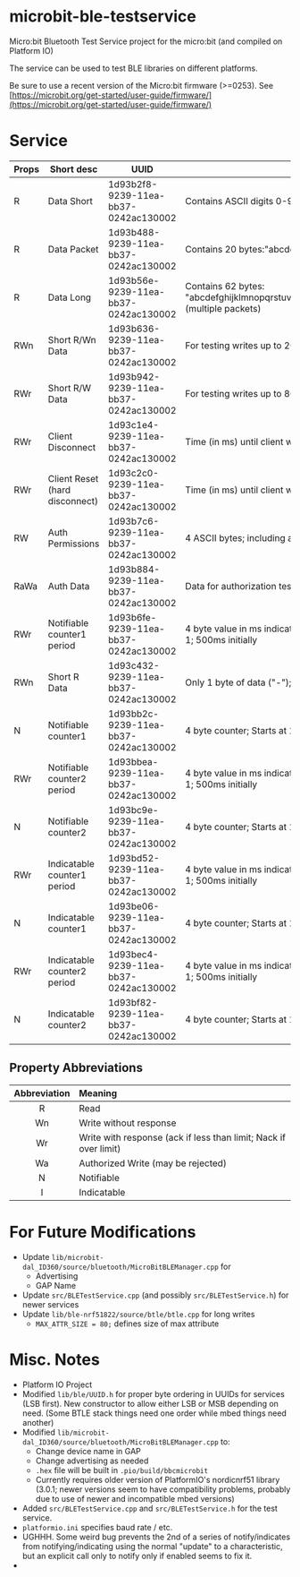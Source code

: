 # microbit-ble-testservice

Micro:bit Bluetooth Test Service project for the micro:bit (and compiled on Platform IO)

The service can be used to test BLE libraries on different platforms.

Be sure to use a recent version of the Micro:bit firmware (>=0253). See [https://microbit.org/get-started/user-guide/firmware/](https://microbit.org/get-started/user-guide/firmware/)


# Service 

| Props | Short desc | UUID | Long Description |
|-------|------------|------|------------------|
| R     |  Data Short    | 1d93b2f8-9239-11ea-bb37-0242ac130002 |  Contains ASCII digits 0-9: "0123456789"  (10 bytes) | 
| R     |  Data Packet   | 1d93b488-9239-11ea-bb37-0242ac130002 | Contains 20 bytes:"abcdefghijklmnopqrst" (full BLE packet) |
| R     |  Data Long     | 1d93b56e-9239-11ea-bb37-0242ac130002 | Contains 62 bytes: "abcdefghijklmnopqrstuvwzyzABCDEFGHIJKLMNOPQRSTUVWXYZ0123456789" (multiple packets) |
| RWn    | Short R/Wn Data  | 1d93b636-9239-11ea-bb37-0242ac130002 | For testing writes up to 20 bytes (readback to confirm)|
| RWr    | Short R/W Data  | 1d93b942-9239-11ea-bb37-0242ac130002 | For testing writes up to 80 bytes (readback to confirm) |
| RWr | Client Disconnect | 1d93c1e4-9239-11ea-bb37-0242ac130002 | Time (in ms) until client will disconnect intentionally |
| RWr | Client Reset (hard disconnect) | 1d93c2c0-9239-11ea-bb37-0242ac130002| Time (in ms) until client will disconnect intentionally |
| RW | Auth Permissions | 1d93b7c6-9239-11ea-bb37-0242ac130002 | 4 ASCII bytes; including an "R" allows Read and "W" allows write |
| RaWa | Auth Data | 1d93b884-9239-11ea-bb37-0242ac130002 | Data for authorization test (8 bytes) |
| RWr | Notifiable counter1 period | 1d93b6fe-9239-11ea-bb37-0242ac130002 | 4 byte value in ms indicating the period of updated to the notifications of counter 1; 500ms initially|
| RWn    | Short R Data  |  1d93c432-9239-11ea-bb37-0242ac130002  | Only 1 byte of data ("-"); For testing Descriptors  ; |
| N | Notifiable counter1 | 1d93bb2c-9239-11ea-bb37-0242ac130002| 4 byte counter; Starts at 1 on enable and counts up |
| RWr | Notifiable counter2 period | 1d93bbea-9239-11ea-bb37-0242ac130002 | 4 byte value in ms indicating the period of updated to the notifications of counter 1; 500ms initially|
| N | Notifiable counter2 | 1d93bc9e-9239-11ea-bb37-0242ac130002| 4 byte counter; Starts at 1 on enable and counts up |
| RWr | Indicatable counter1 period | 1d93bd52-9239-11ea-bb37-0242ac130002 | 4 byte value in ms indicating the period of updated to the notifications of counter 1; 500ms initially|
| N | Indicatable counter1 | 1d93be06-9239-11ea-bb37-0242ac130002| 4 byte counter; Starts at 1 on enable and counts up |
| RWr | Indicatable counter2 period | 1d93bec4-9239-11ea-bb37-0242ac130002 | 4 byte value in ms indicating the period of updated to the notifications of counter 1; 500ms initially|
| N | Indicatable counter2 | 1d93bf82-9239-11ea-bb37-0242ac130002| 4 byte counter; Starts at 1 on enable and counts up |

## Property Abbreviations

| Abbreviation | Meaning | 
|:------------:|:--------|
| R            | Read |
| Wn           | Write without response |
| Wr           | Write with response (ack if less than limit; Nack if over limit) |
| Wa           | Authorized Write (may be rejected) |
| N            | Notifiable |
| I            | Indicatable |

# For Future Modifications

* Update `lib/microbit-dal_ID360/source/bluetooth/MicroBitBLEManager.cpp` for
  * Advertising
  * GAP Name
* Update `src/BLETestService.cpp` (and possibly `src/BLETestService.h`) for newer services
* Update `lib/ble-nrf51822/source/btle/btle.cpp` for long writes
  * `MAX_ATTR_SIZE = 80;` defines size of max attribute
  

# Misc. Notes

* Platform IO Project 
* Modified `lib/ble/UUID.h` for proper byte ordering in UUIDs for services (LSB first).  New constructor to allow either LSB or MSB depending on need. (Some BTLE stack things need one order while mbed things need another)
* Modified `lib/microbit-dal_ID360/source/bluetooth/MicroBitBLEManager.cpp` to:
  * Change device name in GAP
  * Change advertising as needed
  * `.hex` file will be built  in `.pio/build/bbcmicrobit`
  * Currently requires older version of PlatformIO's nordicnrf51 library (3.0.1; newer versions seem to have compatibility problems, probably due to use of newer and incompatible mbed versions)
* Added `src/BLETestService.cpp` and `src/BLETestService.h` for the test service.
* `platformio.ini` specifies baud rate / etc.
* UGHHH.  Some weird bug prevents the 2nd of a series of notify/indicates from notifying/indicating using the normal "update" to a characteristic, but an explicit call only to notify only if enabled seems to fix it. 
* 